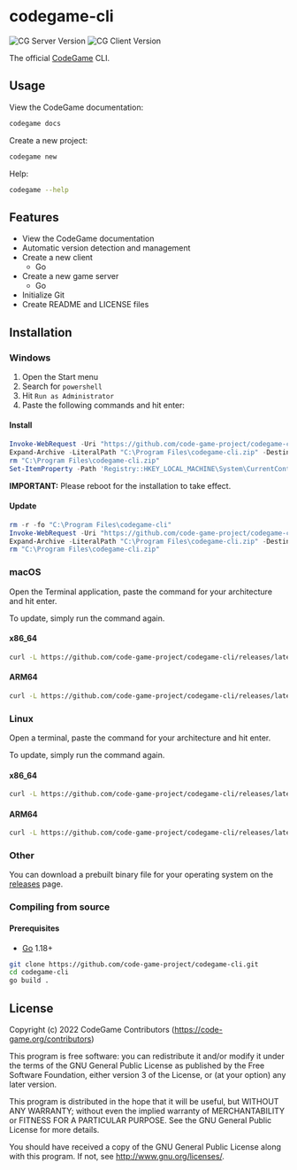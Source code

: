 # codegame-cli
![CG Server Version](https://img.shields.io/badge/GameServer-v0.1+-yellow)
![CG Client Version](https://img.shields.io/badge/Client-v0.3+-yellow)

The official [CodeGame](https://code-game.org) CLI.

## Usage

View the CodeGame documentation:
```sh
codegame docs
```

Create a new project:
```sh
codegame new
```

Help:
```sh
codegame --help
```

## Features

- View the CodeGame documentation
- Automatic version detection and management
- Create a new client
  - Go
- Create a new game server
  - Go
- Initialize Git
- Create README and LICENSE files

## Installation

### Windows

1. Open the Start menu
2. Search for `powershell`
3. Hit `Run as Administrator`
4. Paste the following commands and hit enter:

#### Install

```powershell
Invoke-WebRequest -Uri "https://github.com/code-game-project/codegame-cli/releases/latest/download/codegame-cli-windows-amd64.zip" -OutFile "C:\Program Files\codegame-cli.zip"
Expand-Archive -LiteralPath "C:\Program Files\codegame-cli.zip" -DestinationPath "C:\Program Files\codegame-cli"
rm "C:\Program Files\codegame-cli.zip"
Set-ItemProperty -Path 'Registry::HKEY_LOCAL_MACHINE\System\CurrentControlSet\Control\Session Manager\Environment' -Name PATH -Value "$((Get-ItemProperty -Path 'Registry::HKEY_LOCAL_MACHINE\System\CurrentControlSet\Control\Session Manager\Environment' -Name PATH).path);C:\Program Files\codegame-cli"
```

**IMPORTANT:** Please reboot for the installation to take effect.

#### Update

```powershell
rm -r -fo "C:\Program Files\codegame-cli"
Invoke-WebRequest -Uri "https://github.com/code-game-project/codegame-cli/releases/latest/download/codegame-cli-windows-amd64.zip" -OutFile "C:\Program Files\codegame-cli.zip"
Expand-Archive -LiteralPath "C:\Program Files\codegame-cli.zip" -DestinationPath "C:\Program Files\codegame-cli"
rm "C:\Program Files\codegame-cli.zip"
```

### macOS

Open the Terminal application, paste the command for your architecture and hit enter.

To update, simply run the command again.

#### x86_64

```sh
curl -L https://github.com/code-game-project/codegame-cli/releases/latest/download/codegame-cli-darwin-amd64.tar.gz | tar -xz codegame && sudo mv codegame /usr/local/bin
```

#### ARM64

```sh
curl -L https://github.com/code-game-project/codegame-cli/releases/latest/download/codegame-cli-darwin-arm64.tar.gz | tar -xz codegame && sudo mv codegame /usr/local/bin
```

### Linux

Open a terminal, paste the command for your architecture and hit enter.

To update, simply run the command again.

#### x86_64

```sh
curl -L https://github.com/code-game-project/codegame-cli/releases/latest/download/codegame-cli-linux-amd64.tar.gz | tar -xz codegame && sudo mv codegame /usr/local/bin
```

#### ARM64

```sh
curl -L https://github.com/code-game-project/codegame-cli/releases/latest/download/codegame-cli-linux-arm64.tar.gz | tar -xz codegame && sudo mv codegame /usr/local/bin
```

### Other

You can download a prebuilt binary file for your operating system on the [releases](https://github.com/code-game-project/codegame-cli/releases) page.

### Compiling from source

#### Prerequisites

- [Go](https://go.dev/) 1.18+

```sh
git clone https://github.com/code-game-project/codegame-cli.git
cd codegame-cli
go build .
```

## License

Copyright (c) 2022 CodeGame Contributors (https://code-game.org/contributors)

This program is free software: you can redistribute it and/or modify
it under the terms of the GNU General Public License as published by
the Free Software Foundation, either version 3 of the License, or
(at your option) any later version.

This program is distributed in the hope that it will be useful,
but WITHOUT ANY WARRANTY; without even the implied warranty of
MERCHANTABILITY or FITNESS FOR A PARTICULAR PURPOSE.  See the
GNU General Public License for more details.

You should have received a copy of the GNU General Public License
along with this program.  If not, see <http://www.gnu.org/licenses/>.
